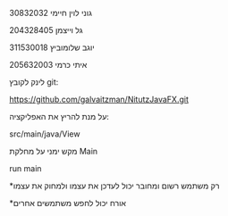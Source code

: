 גוני לוין חיימי 30832032

גל וייצמן 204328405

יוגב שלומוביץ 311530018

איתי כרמי 205632003


לינק לקובץ git:

https://github.com/galvaitzman/NitutzJavaFX.git


על מנת להריץ את האפליקציה:

src/main/java/View

מקש ימני על מחלקת Main

run main


*רק משתמש רשום ומחובר יכול לעדכן את עצמו ולמחוק את עצמו

*אורח יכול לחפש משתמשים אחרים
